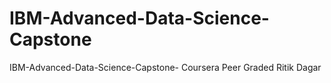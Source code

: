 # IBM-Advanced-Data-Science-Capstone
IBM-Advanced-Data-Science-Capstone- Coursera Peer Graded Ritik Dagar
